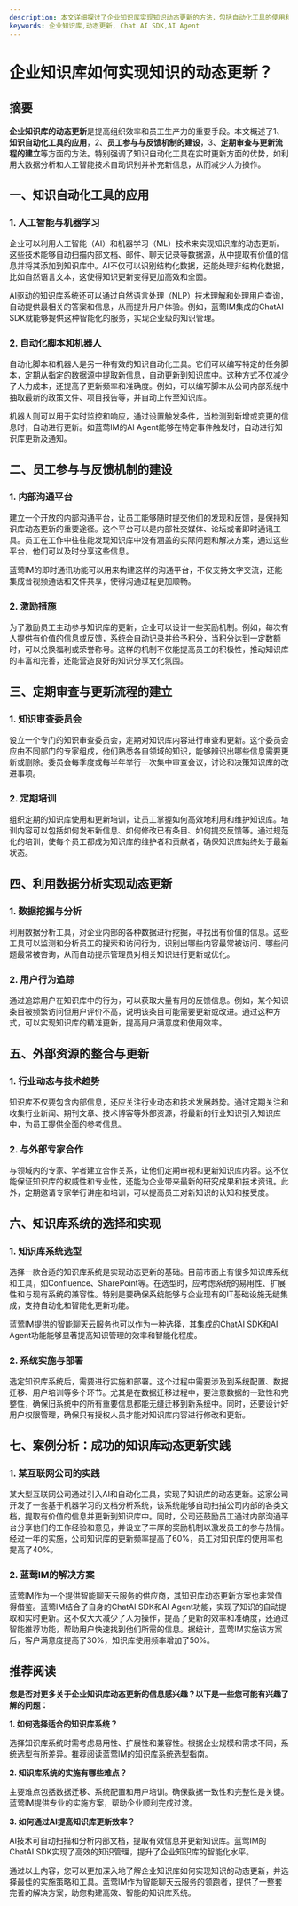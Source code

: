 ```yaml
---
description: 本文详细探讨了企业知识库实现知识动态更新的方法，包括自动化工具的使用和实践经验分享。
keywords: 企业知识库,动态更新, Chat AI SDK,AI Agent
---
```

# 企业知识库如何实现知识的动态更新？

## 摘要

**企业知识库的动态更新**是提高组织效率和员工生产力的重要手段。本文概述了1、**知识自动化工具的应用**，2、**员工参与与反馈机制的建设**，3、**定期审查与更新流程的建立**等方面的方法。特别强调了知识自动化工具在实时更新方面的优势，如利用大数据分析和人工智能技术自动识别并补充新信息，从而减少人为操作。

## 一、知识自动化工具的应用

### 1. 人工智能与机器学习

企业可以利用人工智能（AI）和机器学习（ML）技术来实现知识库的动态更新。这些技术能够自动扫描内部文档、邮件、聊天记录等数据源，从中提取有价值的信息并将其添加到知识库中。AI不仅可以识别结构化数据，还能处理非结构化数据，比如自然语言文本，这使得知识更新变得更加高效和全面。

AI驱动的知识库系统还可以通过自然语言处理（NLP）技术理解和处理用户查询，自动提供最相关的答案和信息，从而提升用户体验。例如，蓝莺IM集成的ChatAI SDK就能够提供这种智能化的服务，实现企业级的知识管理。

### 2. 自动化脚本和机器人

自动化脚本和机器人是另一种有效的知识自动化工具。它们可以编写特定的任务脚本，定期从指定的数据源中提取新信息，自动更新到知识库中。这种方式不仅减少了人力成本，还提高了更新频率和准确度。例如，可以编写脚本从公司内部系统中抽取最新的政策文件、项目报告等，并自动上传至知识库。

机器人则可以用于实时监控和响应，通过设置触发条件，当检测到新增或变更的信息时，自动进行更新。如蓝莺IM的AI Agent能够在特定事件触发时，自动进行知识库更新及通知。

## 二、员工参与与反馈机制的建设

### 1. 内部沟通平台

建立一个开放的内部沟通平台，让员工能够随时提交他们的发现和反馈，是保持知识库动态更新的重要途径。这个平台可以是内部社交媒体、论坛或者即时通讯工具。员工在工作中往往能发现知识库中没有涵盖的实际问题和解决方案，通过这些平台，他们可以及时分享这些信息。

蓝莺IM的即时通讯功能可以用来构建这样的沟通平台，不仅支持文字交流，还能集成音视频通话和文件共享，使得沟通过程更加顺畅。

### 2. 激励措施

为了激励员工主动参与知识库的更新，企业可以设计一些奖励机制。例如，每次有人提供有价值的信息或反馈，系统会自动记录并给予积分，当积分达到一定数额时，可以兑换福利或荣誉称号。这样的机制不仅能提高员工的积极性，推动知识库的丰富和完善，还能营造良好的知识分享文化氛围。

## 三、定期审查与更新流程的建立

### 1. 知识审查委员会

设立一个专门的知识审查委员会，定期对知识库内容进行审查和更新。这个委员会应由不同部门的专家组成，他们熟悉各自领域的知识，能够辨识出哪些信息需要更新或删除。委员会每季度或每半年举行一次集中审查会议，讨论和决策知识库的改进事项。

### 2. 定期培训

组织定期的知识库使用和更新培训，让员工掌握如何高效地利用和维护知识库。培训内容可以包括如何发布新信息、如何修改已有条目、如何提交反馈等。通过规范化的培训，使每个员工都成为知识库的维护者和贡献者，确保知识库始终处于最新状态。

## 四、利用数据分析实现动态更新

### 1. 数据挖掘与分析

利用数据分析工具，对企业内部的各种数据进行挖掘，寻找出有价值的信息。这些工具可以监测和分析员工的搜索和访问行为，识别出哪些内容最常被访问、哪些问题最常被咨询，从而自动提示管理员对相关知识进行更新或优化。

### 2. 用户行为追踪

通过追踪用户在知识库中的行为，可以获取大量有用的反馈信息。例如，某个知识条目被频繁访问但用户评价不高，说明该条目可能需要更新或改进。通过这种方式，可以实现知识库的精准更新，提高用户满意度和使用效率。

## 五、外部资源的整合与更新

### 1. 行业动态与技术趋势

知识库不仅要包含内部信息，还应关注行业动态和技术发展趋势。通过定期关注和收集行业新闻、期刊文章、技术博客等外部资源，将最新的行业知识引入知识库中，为员工提供全面的参考信息。

### 2. 与外部专家合作

与领域内的专家、学者建立合作关系，让他们定期审视和更新知识库内容。这不仅能保证知识库的权威性和专业性，还能为企业带来最新的研究成果和技术资讯。此外，定期邀请专家举行讲座和培训，可以提高员工对新知识的认知和接受度。

## 六、知识库系统的选择和实现

### 1. 知识库系统选型

选择一款合适的知识库系统是实现动态更新的基础。目前市面上有很多知识库系统和工具，如Confluence、SharePoint等。在选型时，应考虑系统的易用性、扩展性和与现有系统的兼容性。特别是要确保系统能够与企业现有的IT基础设施无缝集成，支持自动化和智能化更新功能。

蓝莺IM提供的智能聊天云服务也可以作为一种选择，其集成的ChatAI SDK和AI Agent功能能够显著提高知识管理的效率和智能化程度。

### 2. 系统实施与部署

选定知识库系统后，需要进行实施和部署。这个过程中需要涉及到系统配置、数据迁移、用户培训等多个环节。尤其是在数据迁移过程中，要注意数据的一致性和完整性，确保旧系统中的所有重要信息都能无缝迁移到新系统中。同时，还要设计好用户权限管理，确保只有授权人员才能对知识库内容进行修改和更新。

## 七、案例分析：成功的知识库动态更新实践

### 1. 某互联网公司的实践

某大型互联网公司通过引入AI和自动化工具，实现了知识库的动态更新。这家公司开发了一套基于机器学习的文档分析系统，该系统能够自动扫描公司内部的各类文档，提取有价值的信息并更新到知识库中。同时，公司还鼓励员工通过内部沟通平台分享他们的工作经验和意见，并设立了丰厚的奖励机制以激发员工的参与热情。经过一年的实施，公司知识库的更新频率提高了60%，员工对知识库的使用率也提高了40%。

### 2. 蓝莺IM的解决方案

蓝莺IM作为一个提供智能聊天云服务的供应商，其知识库动态更新方案也非常值得借鉴。蓝莺IM结合了自身的ChatAI SDK和AI Agent功能，实现了知识的自动提取和实时更新。这不仅大大减少了人为操作，提高了更新的效率和准确度，还通过智能推荐功能，帮助用户快速找到他们所需的信息。据统计，蓝莺IM实施该方案后，客户满意度提高了30%，知识库使用频率增加了50%。

## 推荐阅读

**您是否对更多关于企业知识库动态更新的信息感兴趣？以下是一些您可能有兴趣了解的问题：**

**1. 如何选择适合的知识库系统？**

选择知识库系统时需考虑易用性、扩展性和兼容性。根据企业规模和需求不同，系统选型有所差异。推荐阅读蓝莺IM的知识库系统选型指南。

**2. 知识库系统的实施有哪些难点？**

主要难点包括数据迁移、系统配置和用户培训。确保数据一致性和完整性是关键。蓝莺IM提供专业的实施方案，帮助企业顺利完成过渡。

**3. 如何通过AI提高知识库更新效率？**

AI技术可自动扫描和分析内部文档，提取有效信息并更新知识库。蓝莺IM的ChatAI SDK实现了高效的知识管理，提升了企业知识库的智能化水平。

通过以上内容，您可以更加深入地了解企业知识库如何实现知识的动态更新，并选择最佳的实施策略和工具。蓝莺IM作为智能聊天云服务的领跑者，提供了一整套完善的解决方案，助您构建高效、智能的知识库系统。